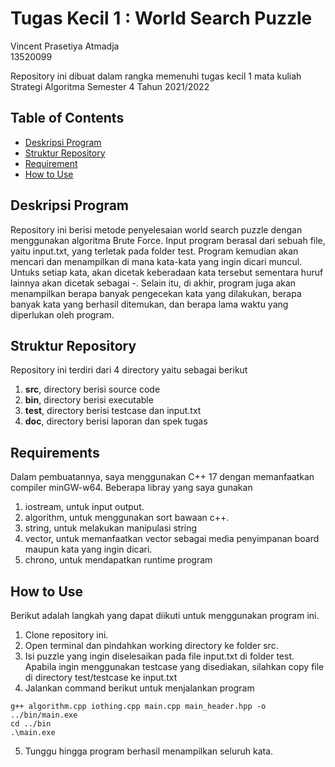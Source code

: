 # Tugas Kecil 1 : World Search Puzzle

Vincent Prasetiya Atmadja  
13520099

Repository ini dibuat dalam rangka memenuhi tugas kecil 1 mata kuliah Strategi Algoritma Semester 4 Tahun 2021/2022

## Table of Contents

- [Deskripsi Program](#deskripsi-program)
- [Struktur Repository](#struktur-repository)
- [Requirement](#requirements)
- [How to Use](#how-to-use)

## Deskripsi Program

Repository ini berisi metode penyelesaian world search puzzle dengan menggunakan algoritma Brute Force. Input program berasal dari sebuah file, yaitu input.txt, yang terletak pada folder test. Program kemudian akan mencari dan menampilkan di mana kata-kata yang ingin dicari muncul. Untuks setiap kata, akan dicetak keberadaan kata tersebut sementara huruf lainnya akan dicetak sebagai -. Selain itu, di akhir, program juga akan menampilkan berapa banyak pengecekan kata yang dilakukan, berapa banyak kata yang berhasil ditemukan, dan berapa lama waktu yang diperlukan oleh program.

## Struktur Repository  

Repository ini terdiri dari 4 directory yaitu sebagai berikut

1. **src**, directory berisi source code
2. **bin**, directory berisi executable
3. **test**, directory berisi testcase dan input.txt
4. **doc**, directory berisi laporan dan spek tugas

## Requirements

Dalam pembuatannya, saya menggunakan C++ 17 dengan memanfaatkan compiler minGW-w64. Beberapa libray yang saya gunakan

1. iostream, untuk input output.
2. algorithm, untuk menggunakan sort bawaan c++.
3. string, untuk melakukan manipulasi string
4. vector, untuk memanfaatkan vector sebagai media penyimpanan board maupun kata yang ingin dicari.
5. chrono, untuk mendapatkan runtime program

## How to Use

Berikut adalah langkah yang dapat diikuti untuk menggunakan program ini.

1. Clone repository ini.
2. Open terminal dan pindahkan working directory ke folder src.
3. Isi puzzle yang ingin diselesaikan pada file input.txt di folder test. Apabila ingin menggunakan testcase yang disediakan, silahkan copy file di directory test/testcase ke input.txt
4. Jalankan command berikut untuk menjalankan program

```shell
g++ algorithm.cpp iothing.cpp main.cpp main_header.hpp -o ../bin/main.exe
cd ../bin
.\main.exe
```

5. Tunggu hingga program berhasil menampilkan seluruh kata.
